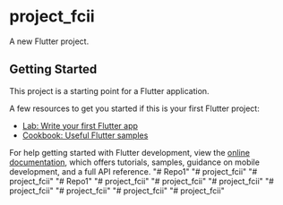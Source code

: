 # project_fcii

A new Flutter project.

## Getting Started

This project is a starting point for a Flutter application.

A few resources to get you started if this is your first Flutter project:

- [Lab: Write your first Flutter app](https://docs.flutter.dev/get-started/codelab)
- [Cookbook: Useful Flutter samples](https://docs.flutter.dev/cookbook)

For help getting started with Flutter development, view the
[online documentation](https://docs.flutter.dev/), which offers tutorials,
samples, guidance on mobile development, and a full API reference.
"# Repo1" 
"# project_fcii" 
"# project_fcii" 
"# Repo1" 
"# project_fcii" 
"# project_fcii" 
"# project_fcii" 
"# project_fcii" 
"# project_fcii" 
"# project_fcii" 
"# project_fcii" 
